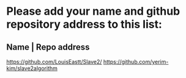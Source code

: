 # Please add your name and github repository address to this list:

## Name | Repo address

https://github.com/LouisEastt/Slave2/
https://github.com/yerim-kim/slave2algorithm
